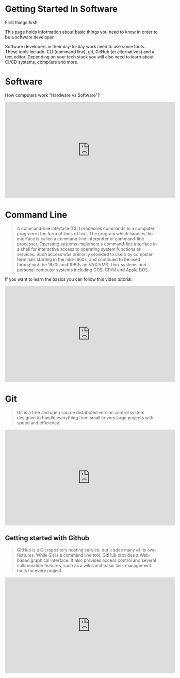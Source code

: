 # Getting Started In Software

First things first! 

This page holds information about basic things you need to know in order to be a software developer.

Software developers in their day-to-day work need to use some tools. These tools include: CLI (command line), git, GitHub (or alternatives) and a text editor. Depending on your tech stack you will also need to learn about CI/CD systems, compilers and more.

# Software

How computers work "Hardware vs Software"?
<iframe width="560" height="315" src="https://www.youtube.com/embed/xnyFYiK2rSY" frameborder="0" allow="accelerometer; autoplay; encrypted-media; gyroscope; picture-in-picture" allowfullscreen></iframe>


# Command Line
> A command-line interface (CLI) processes commands to a computer program in the form of lines of text. The program which handles the interface is called a command-line interpreter or command-line processor. Operating systems implement a command-line interface in a shell for interactive access to operating system functions or services. Such access was primarily provided to users by computer terminals starting in the mid-1960s, and continued to be used throughout the 1970s and 1980s on VAX/VMS, Unix systems and personal computer systems including DOS, CP/M and Apple DOS.

If you want to learn the basics you can follow this video tutorial: 

<iframe width="560" height="315" src="https://www.youtube.com/embed/oxuRxtrO2Ag" frameborder="0" allow="accelerometer; autoplay; encrypted-media; gyroscope; picture-in-picture" allowfullscreen></iframe>

# Git 

> Git is a free and open source distributed version control system designed to handle everything from small to very large projects with speed and efficiency.

<iframe width="560" height="315" src="https://www.youtube.com/embed/HVsySz-h9r4" frameborder="0" allow="accelerometer; autoplay; encrypted-media; gyroscope; picture-in-picture" allowfullscreen></iframe>

## Getting started with Github

> GitHub is a Git repository hosting service, but it adds many of its own features. While Git is a command line tool, GitHub provides a Web-based graphical interface. It also provides access control and several collaboration features, such as a wikis and basic task management tools for every project

<iframe width="560" height="315" src="https://www.youtube.com/embed/x0EYpi38Yp4" frameborder="0" allow="accelerometer; autoplay; encrypted-media; gyroscope; picture-in-picture" allowfullscreen></iframe>